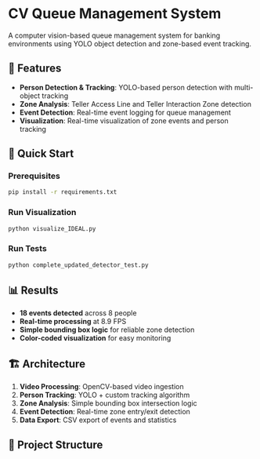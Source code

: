 # CV Queue Management System

A computer vision-based queue management system for banking environments using YOLO object detection and zone-based event tracking.

## 🎯 Features

- **Person Detection & Tracking**: YOLO-based person detection with multi-object tracking
- **Zone Analysis**: Teller Access Line and Teller Interaction Zone detection
- **Event Detection**: Real-time event logging for queue management
- **Visualization**: Real-time visualization of zone events and person tracking

## 🚀 Quick Start

### Prerequisites
```bash
pip install -r requirements.txt
```

### Run Visualization
```bash
python visualize_IDEAL.py
```

### Run Tests
```bash
python complete_updated_detector_test.py
```

## 📊 Results

- **18 events detected** across 8 people
- **Real-time processing** at 8.9 FPS
- **Simple bounding box logic** for reliable zone detection
- **Color-coded visualization** for easy monitoring

## 🏗️ Architecture

1. **Video Processing**: OpenCV-based video ingestion
2. **Person Tracking**: YOLO + custom tracking algorithm
3. **Zone Analysis**: Simple bounding box intersection logic
4. **Event Detection**: Real-time zone entry/exit detection
5. **Data Export**: CSV export of events and statistics

## 📁 Project Structure
